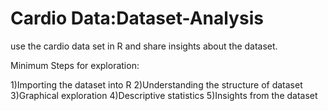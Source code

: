 # Cardio Data:Dataset-Analysis
use the cardio data set in R and share insights about the dataset.

Minimum Steps for exploration:

1)Importing the dataset into R
2)Understanding the structure of dataset
3)Graphical exploration
4)Descriptive statistics
5)Insights from the dataset
